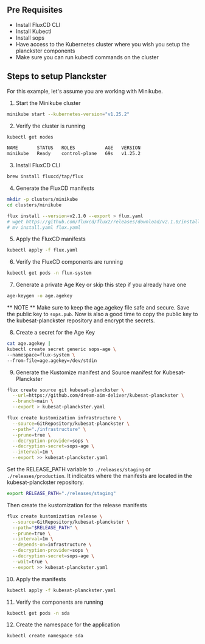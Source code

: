## Pre Requisites

- Install FluxCD CLI
- Install Kubectl
- Install sops 
- Have access to the Kubernetes cluster where you wish you setup the planckster components
- Make sure you can run kubectl commands on the cluster

## Steps to setup Planckster

For this example, let's assume you are working with Minikube.

1. Start the Minikube cluster
```bash
minikube start --kubernetes-version="v1.25.2"
```

2. Verify the cluster is running
```bash
kubectl get nodes

NAME       STATUS   ROLES           AGE   VERSION
minikube   Ready    control-plane   69s   v1.25.2

```

3. Install FluxCD CLI
```bash
brew install fluxcd/tap/flux
```

4. Generate the FluxCD manifests
```bash
mkdir -p clusters/minikube
cd clusters/minikube

flux install --version=v2.1.0 --export > flux.yaml
# wget https://github.com/fluxcd/flux2/releases/download/v2.1.0/install.yaml
# mv install.yaml flux.yaml
```

5. Apply the FluxCD manifests
```bash
kubectl apply -f flux.yaml
```

6. Verify the FluxCD components are running
```bash
kubectl get pods -n flux-system
```

7. Generate a private Age Key or skip this step if you already have one

```bash
age-keygen -o age.agekey
```

** NOTE ** Make sure to keep the age.agekey file safe and secure. Save the public key to `sops.pub`.
Now is also a good time to copy the public key to the kubesat-planckster repository and encrypt the secrets.


8. Create a secret for the Age Key
```bash
cat age.agekey |
kubectl create secret generic sops-age \
--namespace=flux-system \
--from-file=age.agekey=/dev/stdin
```


9. Generate the Kustomize manifest and Source manifest for Kubesat-Planckster
```bash
flux create source git kubesat-planckster \
  --url=https://github.com/dream-aim-deliver/kubesat-planckster \
  --branch=main \
  --export > kubesat-planckster.yaml

flux create kustomization infrastructure \
  --source=GitRepository/kubesat-planckster \
  --path="./infrastructure" \
  --prune=true \
  --decryption-provider=sops \
  --decryption-secret=sops-age \
  --interval=1m \
  --export >> kubesat-planckster.yaml
```

Set the RELEASE_PATH variable to `./releases/staging` or `./releases/production`. It indicates where the manifests are located in the kubesat-planckster repository.

```bash
export RELEASE_PATH="./releases/staging"
```

Then create the kustomization for the release manifests

```bash
flux create kustomization release \
  --source=GitRepository/kubesat-planckster \
  --path="$RELEASE_PATH" \
  --prune=true \
  --interval=1m \
  --depends-on=infrastructure \
  --decryption-provider=sops \
  --decryption-secret=sops-age \
  --wait=true \
  --export >> kubesat-planckster.yaml
```


10. Apply the manifests
```bash
kubectl apply -f kubesat-planckster.yaml
```

11. Verify the components are running
```bash
kubectl get pods -n sda
```

12. Create the namespace for the application
```bash
kubectl create namespace sda
```
